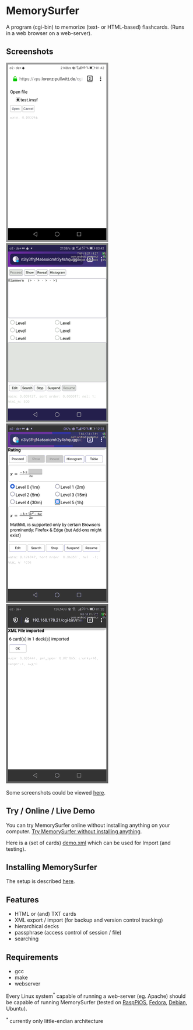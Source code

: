 # MemorySurfer

A program (cgi-bin) to memorize (text- or HTML-based) flashcards. (Runs in a web browser on a web-server).

## Screenshots

![slideshow](slideshow.gif)
![slideshow](slideshow-reveal.gif)
![Image](mathml.png "MathML")
![Image](xml.png "XML")

Some screenshots could be viewed
[here](https://www.lorenz-pullwitt.de/MemorySurfer/en/screenshots.html "screenshots").

## Try / Online / Live Demo

You can try MemorySurfer online without installing anything on your computer.
[Try MemorySurfer without installing anything](https://vps.lorenz-pullwitt.de/cgi-bin/memorysurfer.cgi).

Here is a (set of cards) <a href="https://www.lorenz-pullwitt.de/MemorySurfer/demo.xml" download>demo.xml</a> which can be used for Import (and testing).

## Installing MemorySurfer

The setup is described
[here](https://www.lorenz-pullwitt.de/MemorySurfer/en/setup.html "setup").

## Features

 - HTML or (and) TXT cards
 - XML export / import (for backup and version control tracking)
 - hierarchical decks
 - passphrase (access control of session / file)
 - searching

## Requirements

 - gcc
 - make
 - webserver

Every Linux system<sup>*</sup> capable of running a web-server (eg. Apache) should be capable of running MemorySurfer (tested on
[RaspPiOS](https://www.lorenz-pullwitt.de/MemorySurfer/en/raspberry-pi-os.html "RasPiOS"),
[Fedora](https://www.lorenz-pullwitt.de/MemorySurfer/en/fedora.html "Fedora"),
[Debian](https://www.lorenz-pullwitt.de/MemorySurfer/en/debian.html "Debian"), Ubuntu).

<sup>*</sup> currently only little-endian architecture
